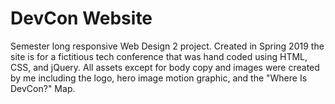 # DevCon Website

Semester long responsive Web Design 2 project. Created in Spring 2019 the site is for a fictitious tech conference that was hand coded using HTML, CSS, and jQuery. All assets except for body copy and images were created by me including the logo, hero image motion graphic, and the "Where Is DevCon?" Map.
